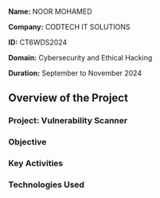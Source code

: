 **Name:** NOOR MOHAMED

**Company:** CODTECH IT SOLUTIONS

**ID:** CT6WDS2024

**Domain:** Cybersecurity and Ethical Hacking

**Duration:** September to November 2024



## Overview of the Project

### Project: Vulnerability Scanner

### Objective

### Key Activities

### Technologies Used
